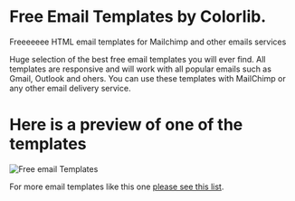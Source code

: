 # Free Email Templates by Colorlib.

Freeeeeee HTML email templates for Mailchimp and other emails services

Huge selection of the best free email templates you will ever find. All templates are responsive and will work with all popular emails such as Gmail, Outlook and ohers. You can use these templates with MailChimp or any other email delivery service. 

# Here is a preview of one of the templates

![Free email Templates](https://colorlib.com/wp/wp-content/uploads/sites/2/email-templates.jpg)

For more email templates like this one [please see this list](https://colorlib.com/wp/responsive-html-email-templates/). 
